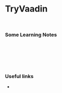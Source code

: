 # TryVaadin

&nbsp;


### Some Learning Notes ###
#####  #####

&nbsp;


&nbsp;
----
### Useful links ###
* 



